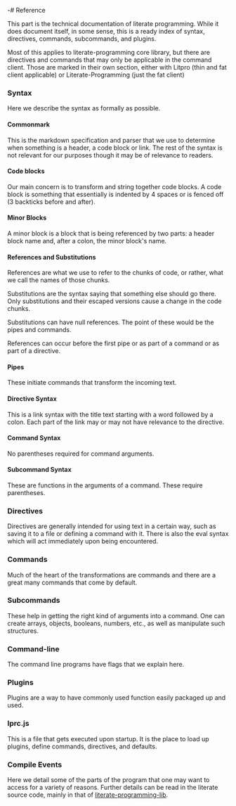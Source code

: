 -# Reference

This part is the technical documentation of literate programming. While it
does document itself, in some sense, this is a ready index of syntax,
directives, commands, subcommands, and plugins.

Most of this applies to literate-programming core library, but there are
directives and commands that may only be applicable in the command client.
Those are marked in their own section, either with Litpro (thin and fat client
applicable) or Literate-Programming (just the fat client)

### Syntax

Here we describe the syntax as formally as possible. 

#### Commonmark

This is the markdown specification and parser that we use to determine when
something is a header, a code block or link. The rest of the syntax is not
relevant for our purposes though it may be of relevance to readers. 

#### Code blocks

Our main concern is to transform and string together code blocks. A code block
is something that essentially is indented by 4 spaces or is fenced off (3
backticks  before and after). 

#### Minor Blocks

A minor block is a block that is being referenced by two parts: a header block
name and, after a colon, the minor block's name. 

#### References and Substitutions

References are what we use to refer to the chunks of code, or rather, what we call
the names of those chunks. 

Substitutions are the syntax saying that something else should go there. Only
substitutions and their escaped versions cause a change in the code chunks. 

Substitutions can have null references. The point of these would be the pipes
and commands. 

References can occur before the first pipe or as part of a command or as part
of a directive.

#### Pipes

These initiate commands that transform the incoming text. 

#### Directive Syntax

This is a link syntax with the title text starting with a word followed by a
colon. Each part of the link may or may not have relevance to the directive. 

#### Command Syntax

No parentheses required for command arguments. 

#### Subcommand Syntax

These are functions in the arguments of a command. These require parentheses. 

### Directives

Directives are generally intended for using text in a certain way, such as
saving it to a file or defining a command with it. There is also the eval
syntax which will act immediately upon being encountered. 

### Commands

Much of the heart of the transformations are commands and there are a great
many commands that come by default. 

### Subcommands

These help in getting the right kind of arguments into a command. One can
create arrays, objects, booleans, numbers, etc., as well as manipulate such
structures. 

### Command-line

The command line programs have flags that we explain here. 

### Plugins

Plugins are a way to have commonly used function easily packaged up and used. 

### lprc.js

This is a file that gets executed upon startup. It is the place to load up
plugins, define commands, directives, and defaults. 

### Compile Events

Here we detail some of the parts of the program that one may want to access
for a variety of reasons. Further details can be read in the literate source
code, mainly in that of
[literate-programming-lib](https://github.com/jostylr/literate-programming-lib).

